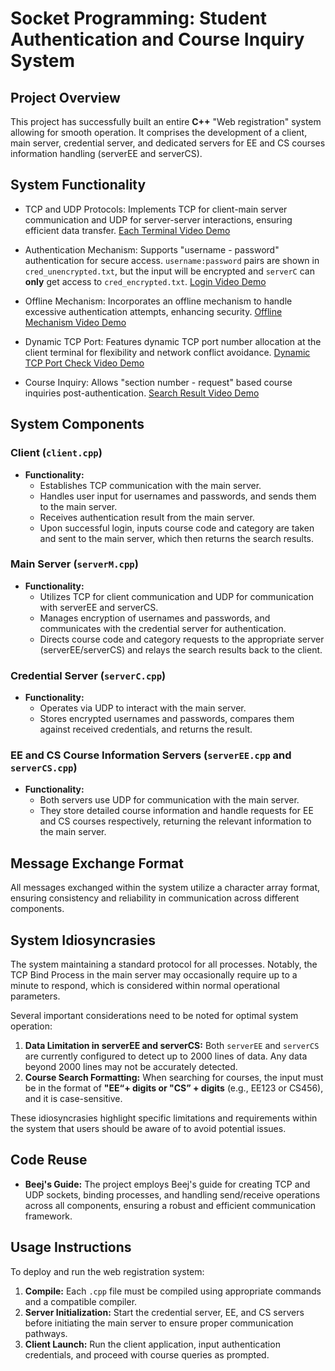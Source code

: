 # Socket Programming: Student Authentication and Course Inquiry System

## Project Overview

This project has successfully built an entire **C++** "Web registration" system allowing for smooth operation. It comprises the development of a client, main server, credential server, and dedicated servers for EE and CS courses information handling (serverEE and serverCS).

## System Functionality

- TCP and UDP Protocols: Implements TCP for client-main server communication and UDP for server-server interactions, ensuring efficient data transfer. [Each Terminal Video Demo](https://youtu.be/JszrB2YVyvM)

- Authentication Mechanism: Supports "username - password" authentication for secure access. `username:password` pairs are shown in `cred_unencrypted.txt`, but the input will be encrypted and `serverC` can **only** get access to `cred_encrypted.txt`. [Login Video Demo](https://youtu.be/yeSmR_of988)

- Offline Mechanism: Incorporates an offline mechanism to handle excessive authentication attempts, enhancing security. [Offline Mechanism Video Demo](https://youtu.be/f8NFjCZjGo0)

- Dynamic TCP Port: Features dynamic TCP port number allocation at the client terminal for flexibility and network conflict avoidance. [Dynamic TCP Port Check Video Demo](https://youtu.be/pE_iwc__8DA)

- Course Inquiry: Allows "section number - request" based course inquiries post-authentication. [Search Result Video Demo](https://youtu.be/MbLwtngLTLY)

## System Components

### Client (`client.cpp`)

- **Functionality:**
  - Establishes TCP communication with the main server.
  - Handles user input for usernames and passwords, and sends them to the main server.
  - Receives authentication result from the main server.
  - Upon successful login, inputs course code and category are taken and sent to the main server, which then returns the search results.

### Main Server (`serverM.cpp`)

- **Functionality:**
  - Utilizes TCP for client communication and UDP for communication with serverEE and serverCS.
  - Manages encryption of usernames and passwords, and communicates with the credential server for authentication.
  - Directs course code and category requests to the appropriate server (serverEE/serverCS) and relays the search results back to the client.

### Credential Server (`serverC.cpp`)

- **Functionality:**
  - Operates via UDP to interact with the main server.
  - Stores encrypted usernames and passwords, compares them against received credentials, and returns the result.

### EE and CS Course Information Servers (`serverEE.cpp` and `serverCS.cpp`)

- **Functionality:**
  - Both servers use UDP for communication with the main server.
  - They store detailed course information and handle requests for EE and CS courses respectively, returning the relevant information to the main server.

## Message Exchange Format

All messages exchanged within the system utilize a character array format, ensuring consistency and reliability in communication across different components.

## System Idiosyncrasies

The system maintaining a standard protocol for all processes. Notably, the TCP Bind Process in the main server may occasionally require up to a minute to respond, which is considered within normal operational parameters.

Several important considerations need to be noted for optimal system operation:

1. **Data Limitation in serverEE and serverCS:** Both `serverEE` and `serverCS` are currently configured to detect up to 2000 lines of data. Any data beyond 2000 lines may not be accurately detected.
2. **Course Search Formatting:** When searching for courses, the input must be in the format of **"EE“+ digits or "CS” + digits** (e.g., EE123 or CS456), and it is case-sensitive.

These idiosyncrasies highlight specific limitations and requirements within the system that users should be aware of to avoid potential issues.

## Code Reuse

- **Beej's Guide:** The project employs Beej's guide for creating TCP and UDP sockets, binding processes, and handling send/receive operations across all components, ensuring a robust and efficient communication framework.

## Usage Instructions

To deploy and run the web registration system:

1. **Compile:** Each `.cpp` file must be compiled using appropriate commands and a compatible compiler.
2. **Server Initialization:** Start the credential server, EE, and CS servers before initiating the main server to ensure proper communication pathways.
3. **Client Launch:** Run the client application, input authentication credentials, and proceed with course queries as prompted.
